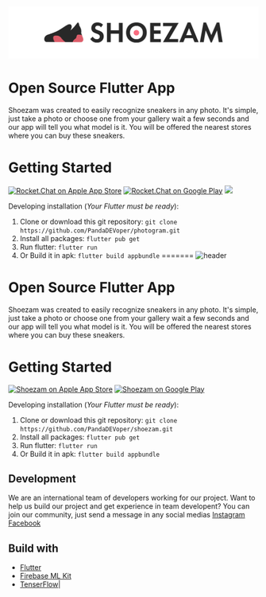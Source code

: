 
![header](github/header.jpg)

# Open Source Flutter App

Shoezam was created to easily recognize sneakers in any photo. It's simple, just take a photo or choose one from your gallery wait a few seconds and our app will tell you what model is it. You will be offered the nearest stores where you can buy these sneakers.

# Getting Started

[![Rocket.Chat on Apple App Store](https://user-images.githubusercontent.com/551004/29770691-a2082ff4-8bc6-11e7-89a6-964cd405ea8e.png)](https://itunes.apple.com/us/app/rocket-chat/id1148741252?mt=8) [![Rocket.Chat on Google Play](https://user-images.githubusercontent.com/551004/29770692-a20975c6-8bc6-11e7-8ab0-1cde275496e0.png)](https://play.google.com/store/apps/details?id=chat.rocket.android) [![](https://user-images.githubusercontent.com/551004/48210349-50649480-e35e-11e8-97d9-74a4331faf3a.png)](https://f-droid.org/en/packages/chat.rocket.android/)

Developing installation (_Your Flutter must be ready_):

1. Clone or download this git repository:
   `git clone https://github.com/PandaDEVoper/photogram.git`
2. Install all packages:
   `flutter pub get`
3. Run flutter:
   `flutter run`
4. Or Build it in apk:
   `flutter build appbundle`
=======
![header](file://C:\flutter\shoezam\github\header.jpg)

# Open Source Flutter App

Shoezam was created to easily recognize sneakers in any photo. It&#39;s simple, just take a photo or choose one from your gallery wait a few seconds and our app will tell you what model is it. You will be offered the nearest stores where you can buy these sneakers.

# Getting Started

[![Shoezam on Apple App Store](https://user-images.githubusercontent.com/551004/29770691-a2082ff4-8bc6-11e7-89a6-964cd405ea8e.png)](https://github.com/PandaDEVoper/shoezam) [![Shoezam on Google Play](https://user-images.githubusercontent.com/551004/29770692-a20975c6-8bc6-11e7-8ab0-1cde275496e0.png)](https://github.com/PandaDEVoper/shoezam/) 

Developing installation (_Your Flutter must be ready_):

1. Clone or download this git repository:
  `git clone https://github.com/PandaDEVoper/shoezam.git`
2. Install all packages:
  `flutter pub get`
3. Run flutter:
  `flutter run`
4. Or Build it in apk:
  `flutter build appbundle`

## Development
We are an international team of developers working for our project. Want to help us build our project and get experience in team developent? You can join our community, just send a message in any social medias [Instagram](https://www.instagram.com/shoezamapp/) [Facebook](https://www.facebook.com/yaroslav.zotov.355)

## Build with
* [Flutter](flutter.dev)
* [Firebase ML Kit](firebase.google.com/)
* [TenserFlow](https://www.tensorflow.org/)|
